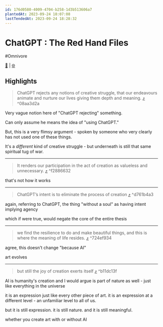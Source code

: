 ```yaml
---
id: 176d0580-4009-4704-b258-1d3b513606a7
plantedAt: 2023-09-24 18:07:08
lastTendedAt: 2023-09-24 18:28:32
---
```


# ChatGPT : The Red Hand Files
#Omnivore

[📖](https://omnivore.app/me/nick-cave-the-red-hand-files-issue-248-i-work-in-the-music-indus-18ac97255a1) | [🌐](https://www.theredhandfiles.com/chatgpt-making-things-faster-and-easier)

## Highlights

> ChatGPT rejects any notions of creative struggle, that our endeavours animate and nurture our lives giving them depth and meaning. [⤴️](https://omnivore.app/me/nick-cave-the-red-hand-files-issue-248-i-work-in-the-music-indus-18ac97255a1#08aa3d2a-fa7c-4947-9949-a93190a139ae)  ^08aa3d2a

Very vague notion here of "ChatGPT rejecting" something.

Can only assume he means the idea of "using ChatGPT."

But, this is a very flimsy argument - spoken by someone who very clearly has not used one of these things.

It's a _different_ kind of creative struggle - but underneath is still that same spiritual tug of war.

---

> It renders our participation in the act of creation as valueless and unnecessary. [⤴️](https://omnivore.app/me/nick-cave-the-red-hand-files-issue-248-i-work-in-the-music-indus-18ac97255a1#f2886632-0c96-48a3-8eda-8e9ca8532969)  ^f2886632

that's not how it works

---

> ChatGPT’s intent is to eliminate the process of creation [⤴️](https://omnivore.app/me/nick-cave-the-red-hand-files-issue-248-i-work-in-the-music-indus-18ac97255a1#d761b4a3-404e-4df2-8e5c-ab2aa36b596b)  ^d761b4a3

again, referring to ChatGPT, the thing "without a soul" as having intent implying agency

which if were true, would negate the core of the entire thesis

---

> we find the resilience to do and make beautiful things, and this is where the meaning of life resides. [⤴️](https://omnivore.app/me/nick-cave-the-red-hand-files-issue-248-i-work-in-the-music-indus-18ac97255a1#724ef934-fdc6-4f16-82a1-11515a449bd1)  ^724ef934

agree, this doesn't change "because AI"

art evolves

---

> but still the joy of creation exerts itself [⤴️](https://omnivore.app/me/nick-cave-the-red-hand-files-issue-248-i-work-in-the-music-indus-18ac97255a1#b11dc13f-a2bf-4ab0-81b1-888eba33268a)  ^b11dc13f

AI is humanity's creation and I would argue is part of nature as well - just like everything in the universe

it is an expression just like every other piece of art. it is an expression at a different level - an unfamiliar level to all of us.

but it is still expression. it is still nature. and it is still meaningful.

whether you create art with or without AI

